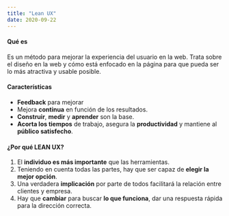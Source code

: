 ```yaml
---
title: "Lean UX"
date: 2020-09-22
---
```


#### **Qué es**
Es un método para mejorar la experiencia del usuario en la web. Trata sobre el diseño en la web y cómo está enfocado en la página para que pueda ser lo más atractiva y usable posible.

#### **Características**

* **Feedback** para mejorar
* Mejora **continua** en función de los resultados.
* **Construir**, **medir** y **aprender** son la base.
* **Acorta los tiempos** de trabajo, asegura la **productividad** y mantiene al **público satisfecho**.

#### **¿Por qué LEAN UX?**

1. El **individuo es más importante** que las herramientas.
2. Teniendo en cuenta todas las partes, hay que ser capaz de **elegir la mejor opción**.
3. Una verdadera **implicación** por parte de todos facilitará la relación entre clientes y empresa.
4. Hay que **cambiar** para buscar **lo que funciona**, dar una respuesta rápida para la dirección correcta. 